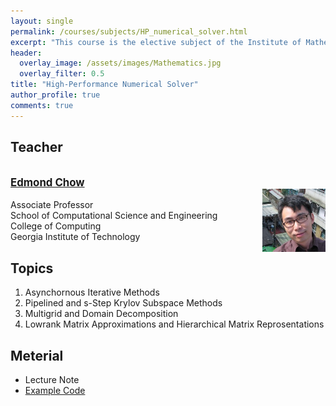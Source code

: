 ```yaml
---
layout: single
permalink: /courses/subjects/HP_numerical_solver.html
excerpt: "This course is the elective subject of the Institute of Mathematics."
header:
  overlay_image: /assets/images/Mathematics.jpg
  overlay_filter: 0.5
title: "High-Performance Numerical Solver"
author_profile: true
comments: true
---
```


## Teacher
   <br><big><b>[Edmond Chow](https://www.cc.gatech.edu/~echow/)</b></big><br>
   <img align="right" src='/assets/images/courses/EdmondChow.jpg' width="20%" height="20%"/>
   <br>Associate Professor<br>
   School of Computational Science and Engineering<br>
   College of Computing<br>
   Georgia Institute of Technology<br>

## Topics

   1. Asynchornous Iterative Methods<br>
   2. Pipelined and s-Step Krylov Subspace Methods<br>
   3. Multigrid and Domain Decomposition<br>
   4. Lowrank Matrix Approximations and Hierarchical Matrix Reprosentations<br>

## Meterial

   * Lecture Note
   * [Example Code](http://edmondchow.com/shortcourse/)<br>
